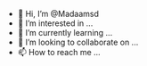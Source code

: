 - 👋 Hi, I’m @Madaamsd
- 👀 I’m interested in ...
- 🌱 I’m currently learning ...
- 💞️ I’m looking to collaborate on ...
- 📫 How to reach me ...

<!---
Madaamsd/Madaamsd is a ✨ special ✨ repository because its `README.md` (this file) appears on your GitHub profile.
You can click the Preview link to take a look at your changes.
--->
